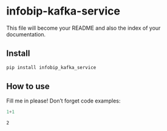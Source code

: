 # infobip-kafka-service

<!-- WARNING: THIS FILE WAS AUTOGENERATED! DO NOT EDIT! -->

This file will become your README and also the index of your
documentation.

## Install

``` sh
pip install infobip_kafka_service
```

## How to use

Fill me in please! Don’t forget code examples:

``` python
1+1
```

    2
